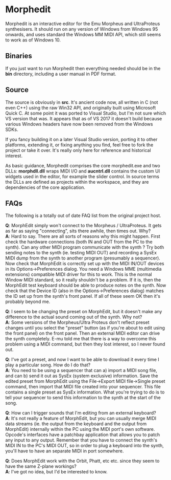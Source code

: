 Morphedit
=========

Morphedit is an interactive editor for the Emu Morpheus and UltraProteus synthesisers.
It should run on any version of Windows from Windows 95 onwards, and uses standard the Windows MM MIDI API, which still seems to work as of Windows 10.

## Binaries

If you just want to run Morphedit then everything needed should be in the **bin** directory, including a user manual in PDF format.

## Source

The source is obviously in **src**. It's ancient code now, all written in C (not even C++) using the raw Win32 API, and originally built using Microsoft Quick C. At some point it was ported to Visual Studio, but I'm not sure which VS version that was. It appears that as of VS 2017 it doesn't build because various  Windows headers have now been removed from the Windows SDKs.

If you fancy building it on a later Visual Studio version, porting it to other platforms, extending it, or fixing anything you find, feel free to fork the project or take it over. It's really only here for reference and historical interest.

As basic guidance, Morphedit comprises the core morphedit.exe and two DLLs: **morphdll.dll** wraps MIDI I/O and **aucntrl.dll** contains the custom UI widgets used in the editor, for example the slider control. In source terms the DLLs are defined as projects within the workspace, and they are dependencies of the core application.


## FAQs

The following is a totally out of date FAQ list from the original project host.

**Q**: MorphEdit simply won't connect to the Morpheus / UltraProteus. It gets as far as saying "connecting", sits there awhile, then times out. Why?  
**A**: Hard to say. There are all sorts of reasons why this might happen. First check the hardware connections (both IN and OUT from the PC to the synth). Can any other MIDI program communicate with the synth ? Try both sending notes to the synth (ie. testing MIDI OUT) and recording a SysEx MIDI dump from the synth to another program (presumably a sequencer). Now check that MorphEdit is correctly set up with the MIDI IN/OUT devices in its Options->Preferences dialog. You need a Windows MME (multimedia extensions) compatible MIDI driver for this to work. This is the normal Window MIDI standard, so it really shouldn't be a problem. If it is, then the MorphEdit test keyboard should be able to produce notes on the synth. Now check that the Device ID (also in the Options->Preferences dialog) matches the ID set up from the synth's front panel. If all of these seem OK then it's probably beyond me.

**Q**: I seem to be changing the preset on MorphEdit, but it doesn't make any difference to the actual sound coming out of the synth. Why not?  
**A**: Some versions of the Morpheus/Ultra Proteus don't reflect preset changes until you select the "preset" button (as if you're about to edit using the front panel) on the front panel. Then an external MIDI editor can drive the synth completely. E-mu told me that there is a way to overcome this problem using a MIDI command, but then they lost interest, so I never found out.

**Q**: I've got a preset, and now I want to be able to download it every time I play a particular song. How do I do that?  
**A**: You need to be using a sequencer that can a) import a MIDI song file, and can b) send it out as SysEx (system exclusive) information. Save the edited preset from MorphEdit using the File->Export MIDI file->Single preset command, then import that MIDI file created into your sequencer. This file contains a single preset as SysEx information. What you're trying to do is to tell your sequencer to send this information to the synth at the start of the song.

**Q**: How can I trigger sounds that I'm editing from an external keyboard?  
**A**: It's not really a feature of MorphEdit, but you can usually merge MIDI data streams (ie. the output from the keyboard and the output from MorphEdit) internally within the PC using the MIDI port's own software. Opcode's interfaces have a patchbay application that allows you to patch any input to any output. Remember that you have to connect the synth's MIDI IN to the PC's MIDI OUT, so in order to plug a keyboard into the synth, you'll have to have an separate MIDI in port somewhere.

**Q**: Does MorphEdit work with the Orbit, Phatt, etc etc. since they seem to have the same Z-plane workings?  
**A**: I've got no idea, but I'd be interested to know.

